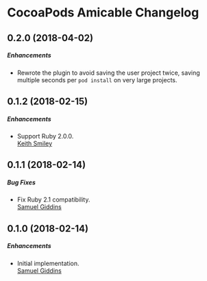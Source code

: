 # CocoaPods Amicable Changelog

## 0.2.0 (2018-04-02)

##### Enhancements

* Rewrote the plugin to avoid saving the user project twice,
  saving multiple seconds per `pod install` on very large projects.  


## 0.1.2 (2018-02-15)

##### Enhancements

* Support Ruby 2.0.0.  
  [Keith Smiley](https://github.com/keith)


## 0.1.1 (2018-02-14)

##### Bug Fixes

* Fix Ruby 2.1 compatibility.  
  [Samuel Giddins](https://github.com/segiddins)


## 0.1.0 (2018-02-14)

##### Enhancements

* Initial implementation.  
  [Samuel Giddins](https://github.com/segiddins)
